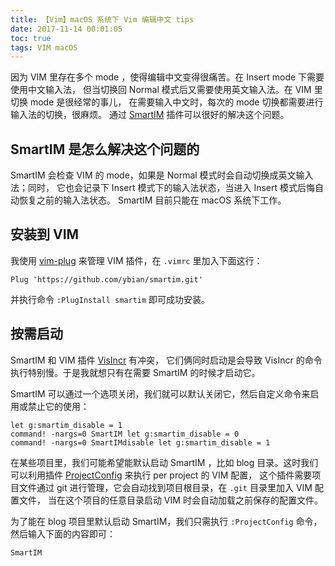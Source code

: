 ```yaml
---
title: 【Vim】macOS 系统下 Vim 编辑中文 tips
date: 2017-11-14 00:01:05
toc: true
tags: VIM macOS
---
```


因为 VIM 里存在多个 mode ，使得编辑中文变得很痛苦。在 Insert mode 下需要使用中文输入法，
但当切换回 Normal 模式后又需要使用英文输入法。在 VIM 里切换 mode 是很经常的事儿，
在需要输入中文时，每次的 mode 切换都需要进行输入法的切换，很麻烦。
通过 [SmartIM](https://github.com/ybian/smartim.git) 插件可以很好的解决这个问题。

<!--more-->

## SmartIM 是怎么解决这个问题的

SmartIM 会检查 VIM 的 mode，如果是 Normal 模式时会自动切换成英文输入法；同时，
它也会记录下 Insert 模式下的输入法状态，当进入 Insert 模式后悔自动恢复之前的输入法状态。
SmartIM 目前只能在 macOS 系统下工作。

## 安装到 VIM

我使用 [vim-plug](https://github.com/junegunn/vim-plug) 来管理 VIM 插件，在 `.vimrc` 里加入下面这行：

```vim
Plug 'https://github.com/ybian/smartim.git'
```

并执行命令 `:PlugInstall smartim` 即可成功安装。

## 按需启动

SmartIM 和 VIM 插件 [VisIncr](https://github.com/vim-scripts/VisIncr.git) 有冲突，
它们俩同时启动是会导致 VisIncr 的命令执行特别慢。于是我就想只有在需要 SmartIM 的时候才启动它。

SmartIM 可以通过一个选项关闭，我们就可以默认关闭它，然后自定义命令来启用或禁止它的使用：

```vim
let g:smartim_disable = 1
command! -nargs=0 SmartIM let g:smartim_disable = 0
command! -nargs=0 SmartIMdisable let g:smartim_disable = 1
```

在某些项目里，我们可能希望能默认启动 SmartIM ，比如 blog 目录。这时我们可以利用插件
[ProjectConfig](https://github.com/hiberabyss/ProjectConfig) 来执行 per project 的 VIM 配置，
这个插件需要项目文件通过 git 进行管理，它会自动找到项目根目录，在 `.git` 目录里加入 VIM 配置文件，
当在这个项目的任意目录启动 VIM 时会自动加载之前保存的配置文件。

为了能在 blog 项目里默认启动 SmartIM，我们只需执行 `:ProjectConfig` 命令，然后输入下面的内容即可：

```vim
SmartIM
```


